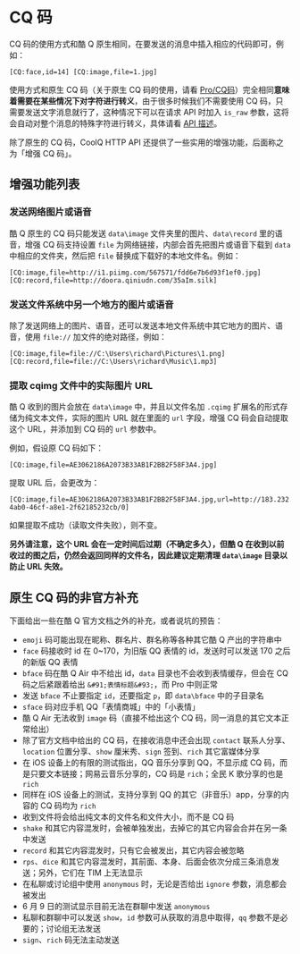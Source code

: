 # CQ 码

CQ 码的使用方式和酷 Q 原生相同，在要发送的消息中插入相应的代码即可，例如：

```
[CQ:face,id=14] [CQ:image,file=1.jpg]
```

使用方式和原生 CQ 码（关于原生 CQ 码的使用，请看 [Pro/CQ码](https://d.cqp.me/Pro/CQ%E7%A0%81)）完全相同**意味着需要在某些情况下对字符进行转义**，由于很多时候我们不需要使用 CQ 码，只需要发送文字消息就行了，这种情况下可以在请求 API 时加入 `is_raw` 参数，这将会自动对整个消息的特殊字符进行转义，具体请看 [API 描述](https://richardchien.github.io/coolq-http-api/#/API)。

除了原生的 CQ 码，CoolQ HTTP API 还提供了一些实用的增强功能，后面称之为「增强 CQ 码」。

## 增强功能列表

### 发送网络图片或语音

酷 Q 原生的 CQ 码只能发送 `data\image` 文件夹里的图片、`data\record` 里的语音，增强 CQ 码支持设置 `file` 为网络链接，内部会首先把图片或语音下载到 `data` 中相应的文件夹，然后把 `file` 替换成下载好的本地文件名。例如：

```
[CQ:image,file=http://i1.piimg.com/567571/fdd6e7b6d93f1ef0.jpg]
[CQ:record,file=http://doora.qiniudn.com/35aIm.silk]
```

### 发送文件系统中另一个地方的图片或语音

除了发送网络上的图片、语音，还可以发送本地文件系统中其它地方的图片、语音，使用 `file://` 加文件的绝对路径，例如：

```
[CQ:image,file=file://C:\Users\richard\Pictures\1.png]
[CQ:record,file=file://C:\Users\richard\Music\1.mp3]
```

### 提取 cqimg 文件中的实际图片 URL

酷 Q 收到的图片会放在 `data\image` 中，并且以文件名加 `.cqimg` 扩展名的形式存储为纯文本文件，实际的图片 URL 就在里面的 `url` 字段，增强 CQ 码会自动提取这个 URL，并添加到 CQ 码的 `url` 参数中。

例如，假设原 CQ 码如下：

```
[CQ:image,file=AE3062186A2073B33AB1F2BB2F58F3A4.jpg]
```

提取 URL 后，会更改为：

```
[CQ:image,file=AE3062186A2073B33AB1F2BB2F58F3A4.jpg,url=http://183.232.95.26/offpic_new/1002647525//8102132e-4ab0-46cf-a8e1-2f62185232cb/0]
```

如果提取不成功（读取文件失败），则不变。

**另外请注意，这个 URL 会在一定时间后过期（不确定多久），但酷 Q 在收到以前收过的图之后，仍然会返回同样的文件名，因此建议定期清理 `data\image` 目录以防止 URL 失效。**

## 原生 CQ 码的非官方补充

下面给出一些在酷 Q 官方文档之外的补充，或者说坑的预告：

- `emoji` 码可能出现在昵称、群名片、群名称等各种其它酷 Q 产出的字符串中
- `face` 码接收时 id 在 0~170，为旧版 QQ 表情的 id，发送时可以发送 170 之后的新版 QQ 表情
- `bface` 码在酷 Q Air 中不给出 id，`data` 目录也不会收到表情缓存，但会在 CQ 码之后紧跟着给出 `&#91;表情标题&#93;`，而 Pro 中则正常
- 发送 `bface` 不止要指定 `id`，还要指定 `p`，即 `data\bface` 中的子目录名
- `sface` 码对应手机 QQ「表情商城」中的「小表情」
- 酷 Q Air 无法收到 `image` 码（直接不给出这个 CQ 码，同一消息的其它文本正常给出）
- 除了官方文档中给出的 CQ 码，在接收消息中还会出现 `contact` 联系人分享、`location` 位置分享、`show` 厘米秀、`sign` 签到、`rich` 其它富媒体分享
- 在 iOS 设备上的有限的测试指出，QQ 音乐分享到 QQ，不显示成 CQ 码，而是只要文本链接；网易云音乐分享的，CQ 码是 `rich`；全民 K 歌分享的也是 `rich`
- 同样在 iOS 设备上的测试，支持分享到 QQ 的其它（非音乐）app，分享的内容的 CQ 码均为 `rich`
- 收到文件将会给出纯文本的文件名和文件大小，而不是 CQ 码
- `shake` 和其它内容混发时，会被单独发出，去掉它的其它内容会合并在另一条中发送
- `record` 和其它内容混发时，只有它会被发出，其它内容会被忽略
- `rps`、`dice` 和其它内容混发时，其前面、本身、后面会依次分成三条消息发送；另外，它们在 TIM 上无法显示
- 在私聊或讨论组中使用 `anonymous` 时，无论是否给出 `ignore` 参数，消息都会被发出
- 6 月 9 日的测试显示目前无法在群聊中发送 `anonymous`
- 私聊和群聊中可以发送 `show`，`id` 参数可从获取的消息中取得，`qq` 参数不是必要的；讨论组无法发送
- `sign`、`rich` 码无法主动发送

